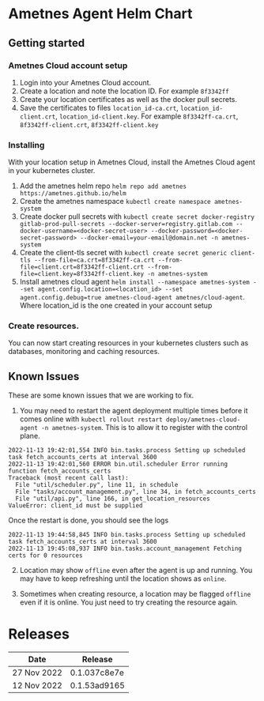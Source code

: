# Ametnes Agent Helm Chart

## Getting started
### Ametnes Cloud account setup
1. Login into your Ametnes Cloud account.
2. Create a location and note the location ID. For example `8f3342ff`
3. Create your location certificates as well as the docker pull secrets.
4. Save the certificates to files `location_id-ca.crt`, `location_id-client.crt`, `location_id-client.key`. For example `8f3342ff-ca.crt`, `8f3342ff-client.crt`, `8f3342ff-client.key`

### Installing
With your location setup in Ametnes Cloud, install the Ametnes Cloud agent in your kubernetes cluster.
1. Add the ametnes helm repo `helm repo add ametnes https://ametnes.github.io/helm`
2. Create the ametnes namespace `kubectl create namespace ametnes-system`
3. Create docker pull secrets with `kubectl create secret docker-registry gitlab-prod-pull-secrets --docker-server=registry.gitlab.com --docker-username=<docker-secret-user> --docker-password=<docker-secret-password> --docker-email=your-email@domain.net -n ametnes-system`
4. Create the client-tls secret with `kubectl create secret generic client-tls --from-file=ca.crt=8f3342ff-ca.crt --from-file=client.crt=8f3342ff-client.crt --from-file=client.key=8f3342ff-client.key -n ametnes-system`
5. Install ametnes cloud agent `helm install --namespace ametnes-system --set agent.config.location=<location_id> --set agent.config.debug=true ametnes-cloud-agent ametnes/cloud-agent`. Where location_id is the one created in your account setup

### Create resources.
You can now start creating resources in your kubernetes clusters such as databases, monitoring and caching resources.

## Known Issues
These are some known issues that we are working to fix.
1. You may need to restart the agent deployment multiple times before it comes online with `kubectl rollout restart deploy/ametnes-cloud-agent -n ametnes-system`. This is to allow it to register with the control plane.

```
2022-11-13 19:42:01,554 INFO bin.tasks.process Setting up scheduled task fetch_accounts_certs at interval 3600
2022-11-13 19:42:01,560 ERROR bin.util.scheduler Error running function fetch_accounts_certs
Traceback (most recent call last):
  File "util/scheduler.py", line 11, in schedule
  File "tasks/account_management.py", line 34, in fetch_accounts_certs
  File "util/api.py", line 166, in get_location_resources
ValueError: client_id must be supplied
```

Once the restart is done, you should see the logs

```
2022-11-13 19:44:58,845 INFO bin.tasks.process Setting up scheduled task fetch_accounts_certs at interval 3600
2022-11-13 19:45:08,937 INFO bin.tasks.account_management Fetching certs for 0 resources 
```

2. Location may show `offline` even after the agent is up and running. You may have to keep refreshing until the location shows as `online`.

3. Sometimes when creating resource, a location may be flagged `offline` even if it is online. You just need to try creating the resource again.


# Releases
| Date | Release |
| ------ | --------- |
| 27 Nov 2022 | 0.1.037c8e7e |
| 12 Nov 2022 | 0.1.53ad9165 |
